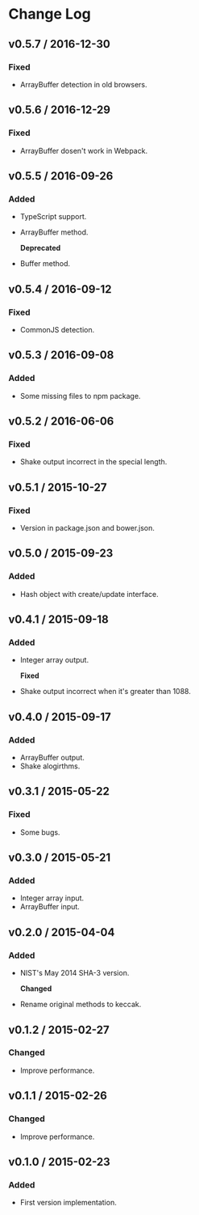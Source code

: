 # Change Log

## v0.5.7 / 2016-12-30

### Fixed

* ArrayBuffer detection in old browsers.

## v0.5.6 / 2016-12-29

### Fixed

* ArrayBuffer dosen't work in Webpack.

## v0.5.5 / 2016-09-26

### Added

* TypeScript support.
* ArrayBuffer method.

  **Deprecated**

* Buffer method.

## v0.5.4 / 2016-09-12

### Fixed

* CommonJS detection.

## v0.5.3 / 2016-09-08

### Added

* Some missing files to npm package.

## v0.5.2 / 2016-06-06

### Fixed

* Shake output incorrect in the special length.

## v0.5.1 / 2015-10-27

### Fixed

* Version in package.json and bower.json.

## v0.5.0 / 2015-09-23

### Added

* Hash object with create/update interface.

## v0.4.1 / 2015-09-18

### Added

* Integer array output.

  **Fixed**

* Shake output incorrect when it's greater than 1088.

## v0.4.0 / 2015-09-17

### Added

* ArrayBuffer output.
* Shake alogirthms.

## v0.3.1 / 2015-05-22

### Fixed

* Some bugs.

## v0.3.0 / 2015-05-21

### Added

* Integer array input.
* ArrayBuffer input.

## v0.2.0 / 2015-04-04

### Added

* NIST's May 2014 SHA-3 version.

  **Changed**

* Rename original methods to keccak.

## v0.1.2 / 2015-02-27

### Changed

* Improve performance.

## v0.1.1 / 2015-02-26

### Changed

* Improve performance.

## v0.1.0 / 2015-02-23

### Added

* First version implementation.

